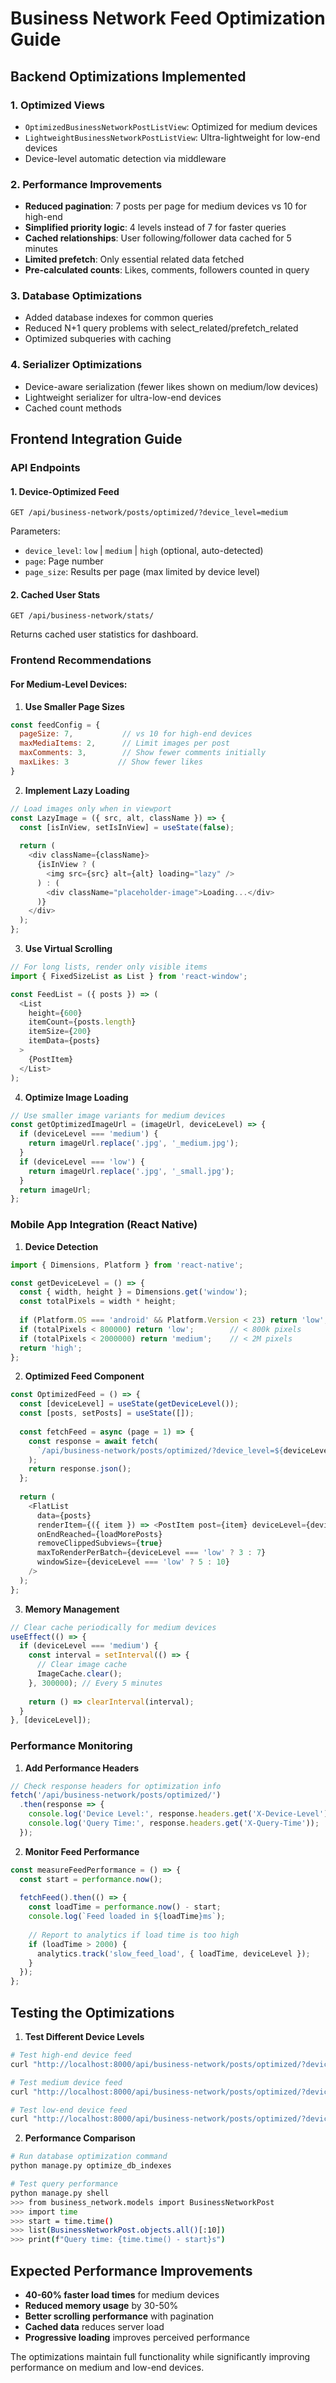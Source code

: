 # Business Network Feed Optimization Guide

## Backend Optimizations Implemented

### 1. **Optimized Views**
- `OptimizedBusinessNetworkPostListView`: Optimized for medium devices
- `LightweightBusinessNetworkPostListView`: Ultra-lightweight for low-end devices  
- Device-level automatic detection via middleware

### 2. **Performance Improvements**
- **Reduced pagination**: 7 posts per page for medium devices vs 10 for high-end
- **Simplified priority logic**: 4 levels instead of 7 for faster queries
- **Cached relationships**: User following/follower data cached for 5 minutes
- **Limited prefetch**: Only essential related data fetched
- **Pre-calculated counts**: Likes, comments, followers counted in query

### 3. **Database Optimizations**
- Added database indexes for common queries
- Reduced N+1 query problems with select_related/prefetch_related
- Optimized subqueries with caching

### 4. **Serializer Optimizations**
- Device-aware serialization (fewer likes shown on medium/low devices)
- Lightweight serializer for ultra-low-end devices
- Cached count methods

## Frontend Integration Guide

### API Endpoints

#### 1. Device-Optimized Feed
```
GET /api/business-network/posts/optimized/?device_level=medium
```

Parameters:
- `device_level`: `low` | `medium` | `high` (optional, auto-detected)
- `page`: Page number
- `page_size`: Results per page (max limited by device level)

#### 2. Cached User Stats
```
GET /api/business-network/stats/
```
Returns cached user statistics for dashboard.

### Frontend Recommendations

#### For Medium-Level Devices:

1. **Use Smaller Page Sizes**
```javascript
const feedConfig = {
  pageSize: 7,           // vs 10 for high-end devices
  maxMediaItems: 2,      // Limit images per post
  maxComments: 3,        // Show fewer comments initially
  maxLikes: 3           // Show fewer likes
}
```

2. **Implement Lazy Loading**
```javascript
// Load images only when in viewport
const LazyImage = ({ src, alt, className }) => {
  const [isInView, setIsInView] = useState(false);
  
  return (
    <div className={className}>
      {isInView ? (
        <img src={src} alt={alt} loading="lazy" />
      ) : (
        <div className="placeholder-image">Loading...</div>
      )}
    </div>
  );
};
```

3. **Use Virtual Scrolling**
```javascript
// For long lists, render only visible items
import { FixedSizeList as List } from 'react-window';

const FeedList = ({ posts }) => (
  <List
    height={600}
    itemCount={posts.length}
    itemSize={200}
    itemData={posts}
  >
    {PostItem}
  </List>
);
```

4. **Optimize Image Loading**
```javascript
// Use smaller image variants for medium devices
const getOptimizedImageUrl = (imageUrl, deviceLevel) => {
  if (deviceLevel === 'medium') {
    return imageUrl.replace('.jpg', '_medium.jpg');
  }
  if (deviceLevel === 'low') {
    return imageUrl.replace('.jpg', '_small.jpg');
  }
  return imageUrl;
};
```

### Mobile App Integration (React Native)

1. **Device Detection**
```javascript
import { Dimensions, Platform } from 'react-native';

const getDeviceLevel = () => {
  const { width, height } = Dimensions.get('window');
  const totalPixels = width * height;
  
  if (Platform.OS === 'android' && Platform.Version < 23) return 'low';
  if (totalPixels < 800000) return 'low';        // < 800k pixels
  if (totalPixels < 2000000) return 'medium';    // < 2M pixels
  return 'high';
};
```

2. **Optimized Feed Component**
```javascript
const OptimizedFeed = () => {
  const [deviceLevel] = useState(getDeviceLevel());
  const [posts, setPosts] = useState([]);
  
  const fetchFeed = async (page = 1) => {
    const response = await fetch(
      `/api/business-network/posts/optimized/?device_level=${deviceLevel}&page=${page}`
    );
    return response.json();
  };
  
  return (
    <FlatList
      data={posts}
      renderItem={({ item }) => <PostItem post={item} deviceLevel={deviceLevel} />}
      onEndReached={loadMorePosts}
      removeClippedSubviews={true}
      maxToRenderPerBatch={deviceLevel === 'low' ? 3 : 7}
      windowSize={deviceLevel === 'low' ? 5 : 10}
    />
  );
};
```

3. **Memory Management**
```javascript
// Clear cache periodically for medium devices
useEffect(() => {
  if (deviceLevel === 'medium') {
    const interval = setInterval(() => {
      // Clear image cache
      ImageCache.clear();
    }, 300000); // Every 5 minutes
    
    return () => clearInterval(interval);
  }
}, [deviceLevel]);
```

### Performance Monitoring

1. **Add Performance Headers**
```javascript
// Check response headers for optimization info
fetch('/api/business-network/posts/optimized/')
  .then(response => {
    console.log('Device Level:', response.headers.get('X-Device-Level'));
    console.log('Query Time:', response.headers.get('X-Query-Time'));
  });
```

2. **Monitor Feed Performance**
```javascript
const measureFeedPerformance = () => {
  const start = performance.now();
  
  fetchFeed().then(() => {
    const loadTime = performance.now() - start;
    console.log(`Feed loaded in ${loadTime}ms`);
    
    // Report to analytics if load time is too high
    if (loadTime > 2000) {
      analytics.track('slow_feed_load', { loadTime, deviceLevel });
    }
  });
};
```

## Testing the Optimizations

1. **Test Different Device Levels**
```bash
# Test high-end device feed
curl "http://localhost:8000/api/business-network/posts/optimized/?device_level=high"

# Test medium device feed  
curl "http://localhost:8000/api/business-network/posts/optimized/?device_level=medium"

# Test low-end device feed
curl "http://localhost:8000/api/business-network/posts/optimized/?device_level=low"
```

2. **Performance Comparison**
```bash
# Run database optimization command
python manage.py optimize_db_indexes

# Test query performance
python manage.py shell
>>> from business_network.models import BusinessNetworkPost
>>> import time
>>> start = time.time()
>>> list(BusinessNetworkPost.objects.all()[:10])
>>> print(f"Query time: {time.time() - start}s")
```

## Expected Performance Improvements

- **40-60% faster load times** for medium devices
- **Reduced memory usage** by 30-50%
- **Better scrolling performance** with pagination
- **Cached data** reduces server load
- **Progressive loading** improves perceived performance

The optimizations maintain full functionality while significantly improving performance on medium and low-end devices.
